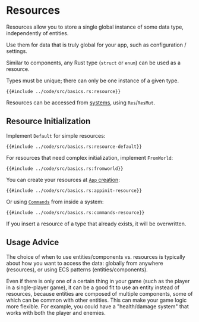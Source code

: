 # Resources

Resources allow you to store a single global instance of some data type,
independently of entities.

Use them for data that is truly global for your app, such as configuration
/ settings.

Similar to components, any Rust type (`struct` or `enum`) can be used as
a resource.

Types must be unique; there can only be one instance of a given type.

```rust,no_run,noplayground
{{#include ../code/src/basics.rs:resource}}
```

Resources can be accessed from [systems](./systems.md), using `Res`/`ResMut`.

## Resource Initialization

Implement `Default` for simple resources:

```rust,no_run,noplayground
{{#include ../code/src/basics.rs:resource-default}}
```

For resources that need complex initialization, implement `FromWorld`:

```rust,no_run,noplayground
{{#include ../code/src/basics.rs:fromworld}}
```

You can create your resources at [`App` creation](./app-builder.md):

```rust,no_run,noplayground
{{#include ../code/src/basics.rs:appinit-resource}}
```

Or using [`Commands`](./commands.md) from inside a system:

```rust,no_run,noplayground
{{#include ../code/src/basics.rs:commands-resource}}
```

If you insert a resource of a type that already exists, it will be overwritten.

## Usage Advice

The choice of when to use entities/components vs. resources is typically
about how you want to access the data: globally from anywhere (resources),
or using ECS patterns (entities/components).

Even if there is only one of a certain thing in your game (such as the
player in a single-player game), it can be a good fit to use an entity
instead of resources, because entities are composed of multiple components,
some of which can be common with other entities. This can make your game
logic more flexible.  For example, you could have a "health/damage system"
that works with both the player and enemies.
